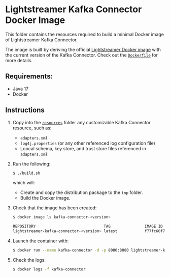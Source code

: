 # Lightstreamer Kafka Connector Docker Image

This folder contains the resources required to build a minimal Docker image of Lightstreamer Kafka Connector.

The image is built by deriving the official [Lightstreamer Docker image](https://hub.docker.com/_/lightstreamer) with the current version of the Kafka Connector. Check out the [`Dockerfile`](./Dockerfile) for more details.

## Requirements:

- Java 17
- Docker

## Instructions

1. Copy into the [`resources`](resources/) folder any customizable Kafka Connector resource, such as:
   - `adapters.xml`
   - `log4j.properties` (or any other referenced log configuration file)
   - Loocal schema, key store, and trust store files referenced in `adapters.xml`

2. Run the following:

   ```sh
   $ ./build.sh
   ```

   which will:
   
   - Create and copy the distribution package to the `tmp` folder.
   - Build the Docker image.

3. Check that the image has been created:

   ```sh
   $ docker image ls kafka-connector-<version>

   REPOSITORY                              TAG               IMAGE ID       CREATED          SIZE
   lightstreamer-kafka-connector-<version> latest            f77fc60f7892   13 minutes ago   602MB
   ```

4. Launch the container with:

   ```sh
   $ docker run --name kafka-connector -d -p 8080:8080 lightstreamer-kafka-connector-<version>
   ```
 
5. Check the logs:
 
   ```sh
   $ docker logs -f kafka-connector
   ```
